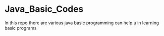 # Java_Basic_Codes
In this repo there are various java basic programming can help u in learning basic programs
